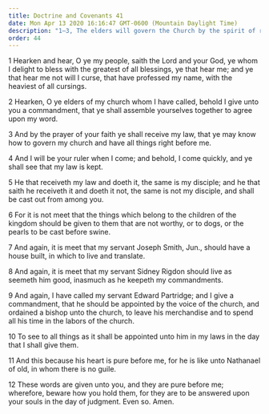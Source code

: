 ```yaml
---
title: Doctrine and Covenants 41
date: Mon Apr 13 2020 16:16:47 GMT-0600 (Mountain Daylight Time)
description: "1–3, The elders will govern the Church by the spirit of revelation; 4–6, True disciples will receive and keep the Lord’s law; 7–12, Edward Partridge is named as a bishop unto the Church."
order: 44
---
```


1 Hearken and hear, O ye my people, saith the Lord and your God, ye whom I delight to bless with the greatest of all blessings, ye that hear me; and ye that hear me not will I curse, that have professed my name, with the heaviest of all cursings.

2 Hearken, O ye elders of my church whom I have called, behold I give unto you a commandment, that ye shall assemble yourselves together to agree upon my word.

3 And by the prayer of your faith ye shall receive my law, that ye may know how to govern my church and have all things right before me.

4 And I will be your ruler when I come; and behold, I come quickly, and ye shall see that my law is kept.

5 He that receiveth my law and doeth it, the same is my disciple; and he that saith he receiveth it and doeth it not, the same is not my disciple, and shall be cast out from among you.

6 For it is not meet that the things which belong to the children of the kingdom should be given to them that are not worthy, or to dogs, or the pearls to be cast before swine.

7 And again, it is meet that my servant Joseph Smith, Jun., should have a house built, in which to live and translate.

8 And again, it is meet that my servant Sidney Rigdon should live as seemeth him good, inasmuch as he keepeth my commandments.

9 And again, I have called my servant Edward Partridge; and I give a commandment, that he should be appointed by the voice of the church, and ordained a bishop unto the church, to leave his merchandise and to spend all his time in the labors of the church.

10 To see to all things as it shall be appointed unto him in my laws in the day that I shall give them.

11 And this because his heart is pure before me, for he is like unto Nathanael of old, in whom there is no guile.

12 These words are given unto you, and they are pure before me; wherefore, beware how you hold them, for they are to be answered upon your souls in the day of judgment. Even so. Amen.
